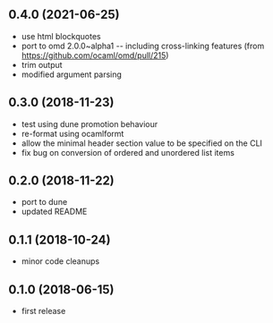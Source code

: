 ## 0.4.0 (2021-06-25)
- use html blockquotes
- port to omd 2.0.0~alpha1 -- including cross-linking features (from https://github.com/ocaml/omd/pull/215)
- trim output
- modified argument parsing

## 0.3.0 (2018-11-23)
- test using dune promotion behaviour
- re-format using ocamlformt
- allow the minimal header section value to be specified on the CLI
- fix bug on conversion of ordered and unordered list items

## 0.2.0 (2018-11-22)
- port to dune
- updated README

## 0.1.1 (2018-10-24)
- minor code cleanups

## 0.1.0 (2018-06-15)
- first release

